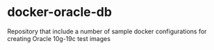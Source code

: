 # docker-oracle-db
Repository that include a number of sample docker configurations for creating Oracle 10g-19c test images
